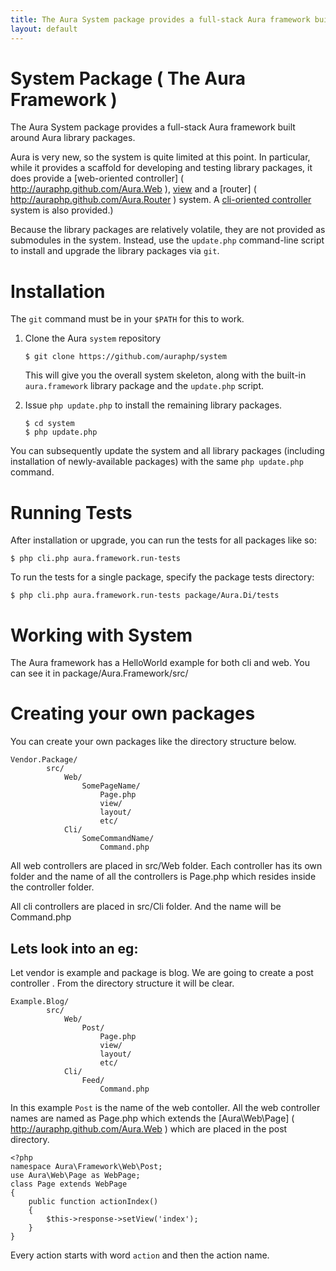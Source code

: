 ```yaml
---
title: The Aura System package provides a full-stack Aura framework built around Aura library packages.
layout: default
---
```


System Package ( The Aura Framework )
=====================================

The Aura System package provides a full-stack Aura framework built around Aura library packages.

Aura is very new, so the system is quite limited at this point. In particular, while it provides a scaffold for developing and testing library packages, it does provide a [web-oriented controller] ( http://auraphp.github.com/Aura.Web ), [view]( http://auraphp.github.com/Aura.View ) and a [router] ( http://auraphp.github.com/Aura.Router ) system. A [cli-oriented controller]( http://auraphp.github.com/Aura.Cli ) system is also provided.)

Because the library packages are relatively volatile, they are not provided as submodules in the system.  Instead, use the `update.php` command-line script to install and upgrade the library packages via `git`.


Installation
============

The `git` command must be in your `$PATH` for this to work.

1.  Clone the Aura `system` repository

        $ git clone https://github.com/auraphp/system
    
    This will give you the overall system skeleton, along with the built-in
    `aura.framework` library package and the `update.php` script.

2.  Issue `php update.php` to install the remaining library packages.

        $ cd system
        $ php update.php

You can subsequently update the system and all library packages (including installation of newly-available packages) with the same `php update.php` command.


Running Tests
=============

After installation or upgrade, you can run the tests for all packages like so:

    $ php cli.php aura.framework.run-tests

To run the tests for a single package, specify the package tests directory:

    $ php cli.php aura.framework.run-tests package/Aura.Di/tests
    
Working with System
===================
The Aura framework has a HelloWorld example for both cli and web. You can see it in package/Aura.Framework/src/

Creating your own packages
==========================

You can create your own packages like the directory structure below.

    Vendor.Package/
            src/
                Web/
                    SomePageName/
                        Page.php
                        view/
                        layout/
                        etc/
                Cli/
                    SomeCommandName/
                        Command.php
                        
All web controllers are placed in src/Web folder. Each controller has its own folder and the name of all the controllers is Page.php which resides inside the controller folder.

All cli controllers are placed in src/Cli folder. And the name will be Command.php
                        
Lets look into an eg: 
---------------------

Let vendor is example and package is blog. We are going to create a post controller . From the directory structure it will be clear.

    Example.Blog/
            src/
                Web/
                    Post/
                        Page.php
                        view/
                        layout/
                        etc/
                Cli/
                    Feed/
                        Command.php

In this example `Post` is the name of the web contoller. All the web controller names are named as Page.php which extends the [Aura\Web\Page] ( http://auraphp.github.com/Aura.Web ) which are placed in the post directory.

    <?php
    namespace Aura\Framework\Web\Post;
    use Aura\Web\Page as WebPage;
    class Page extends WebPage
    {
        public function actionIndex()
        {
            $this->response->setView('index');
        }
    }

Every action starts with word `action` and then the action name.
